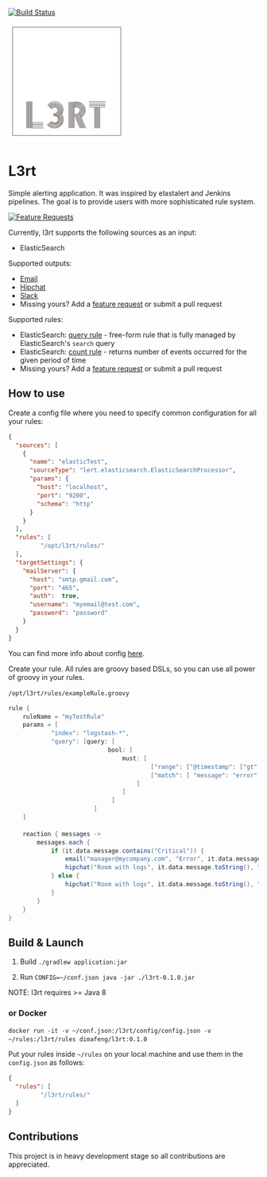 [![Build Status](https://travis-ci.org/l3rt/l3rt.svg?branch=master)](https://travis-ci.org/l3rt/l3rt)

![l3rt](lert.png)

# L3rt

Simple alerting application. It was inspired by elastalert and Jenkins pipelines. The goal is to provide users with more sophisticated rule system.

[![Feature Requests](http://feathub.com/l3rt/l3rt?format=svg)](http://feathub.com/l3rt/l3rt)

Currently, l3rt supports the following sources as an input:

* ElasticSearch

Supported outputs:

* [Email](docs/mailTarget.md)
* [Hipchat](docs/hipchatTarget.md)
* [Slack](docs/slackTarget.md)
* Missing yours? Add a [feature request](http://feathub.com/l3rt/l3rt) or submit a pull request 

Supported rules:

* ElasticSearch: [query rule](docs/elasticsearchQueryRule.md) - free-form rule that is fully managed by ElasticSearch's `search` query
* ElasticSearch: [count rule](docs/elasticsearchCountRule.md) - returns number of events occurred for the given period of time
* Missing yours? Add a [feature request](http://feathub.com/l3rt/l3rt) or submit a pull request 

## How to use

Create a config file where you need to specify common configuration for all your rules:

```json
{
  "sources": [
    {
      "name": "elasticTest",
      "sourceType": "lert.elasticsearch.ElasticSearchProcessor",
      "params": {
        "host": "localhost",
        "port": "9200",
        "schema": "http"
      }
    }
  ],
  "rules": [
         "/opt/l3rt/rules/"
  ],
  "targetSettings": {
    "mailServer": {
      "host": "smtp.gmail.com",
      "port": "465",
      "auth":  true,
      "username": "myemail@test.com",
      "password": "password"
    }
  }
}
```

You can find more info about config [here](docs/config.md).

Create your rule. All rules are groovy based DSLs, so you can use all power of groovy in your rules.

`/opt/l3rt/rules/exampleRule.groovy`

```groovy
rule {
    ruleName = "myTestRule"
    params = [
            "index": "logstash-*",
            "query": [query: [
                            bool: [
                                must: [
                                        ["range": ["@timestamp": ["gt": [lastSeenTimestamp]]]],
                                        ["match": [ "message": "error" ]]
                                    ]
                                ]
                             ]
                        ]
    ]

    reaction { messages ->
        messages.each {
            if (it.data.message.contains("Critical")) {
                email("manager@mycompany.com", "Error", it.data.message.toString())
                hipchat("Room with logs", it.data.message.toString(), "RED", true)
            } else {
                hipchat("Room with logs", it.data.message.toString(), "YELLOW", true)
            }
        }
    }
}
```

## Build & Launch 

1. Build
`./gradlew application:jar `

2. Run
`CONFIG=~/conf.json java -jar ./l3rt-0.1.0.jar`

NOTE: l3rt requires >= Java 8

### or Docker

`docker run -it -v ~/conf.json:/l3rt/config/config.json -v ~/rules:/l3rt/rules dimafeng/l3rt:0.1.0`

Put your rules inside `~/rules` on your local machine and use them in the `config.json` as follows:

```json
{
  "rules": [
         "/l3rt/rules/"
  ]
}
```

## Contributions

This project is in heavy development stage so all contributions are appreciated. 
